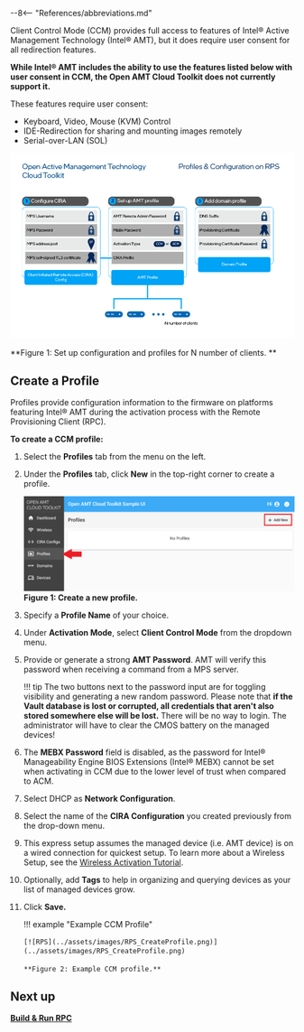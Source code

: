 --8<-- "References/abbreviations.md"

Client Control Mode (CCM) provides full access to features of Intel® Active Management Technology (Intel® AMT), but it does require user consent for all redirection features.

**While Intel® AMT includes the ability to use the features listed below with user consent in CCM, the Open AMT Cloud Toolkit does not currently support it.**

These features require user consent:

- Keyboard, Video, Mouse (KVM) Control
- IDE-Redirection for sharing and mounting images remotely
- Serial-over-LAN (SOL)

![assets/images/Profiles.png](../assets/images/Profiles.png)

**Figure 1: Set up configuration and profiles for N number of clients. **

## Create a Profile

Profiles provide configuration information to the firmware on platforms featuring Intel® AMT during the activation process with the Remote Provisioning Client (RPC).

**To create a CCM profile:**

1. Select the **Profiles** tab from the menu on the left.

2. Under the **Profiles** tab, click **New** in the top-right corner to create a profile.

    [![RPS](../assets/images/RPS_NewProfile.png)](../assets/images/RPS_NewProfile.png)
    **Figure 1: Create a new profile.**

3. Specify a **Profile Name** of your choice.

4. Under **Activation Mode**, select **Client Control Mode** from the dropdown menu.

5. Provide or generate a strong **AMT Password**. AMT will verify this password when receiving a command from a MPS server.
   
    !!! tip
        The two buttons next to the password input are for toggling visibility and generating a new random password. Please note that **if the Vault database is lost or corrupted, all credentials that aren't also stored somewhere else will be lost.** There will be no way to login. The administrator will have to clear the CMOS battery on the managed devices!
   
7. The **MEBX Password** field is disabled, as the password for Intel® Manageability Engine BIOS Extensions (Intel® MEBX) cannot be set when activating in CCM due to the lower level of trust when compared to ACM.

8. Select DHCP as **Network Configuration**.

9. Select the name of the **CIRA Configuration** you created previously from the drop-down menu.

10. This express setup assumes the managed device (i.e. AMT device) is on a wired connection for quickest setup.  To learn more about a Wireless Setup, see the [Wireless Activation Tutorial](./createWiFiConfig.md).

11. Optionally, add **Tags** to help in organizing and querying devices as your list of managed devices grow.

12. Click **Save.**

    !!! example "Example CCM Profile"
        
        [![RPS](../assets/images/RPS_CreateProfile.png)](../assets/images/RPS_CreateProfile.png)
        
        **Figure 2: Example CCM profile.**

## Next up
**[Build & Run RPC](buildRPC.md)**

